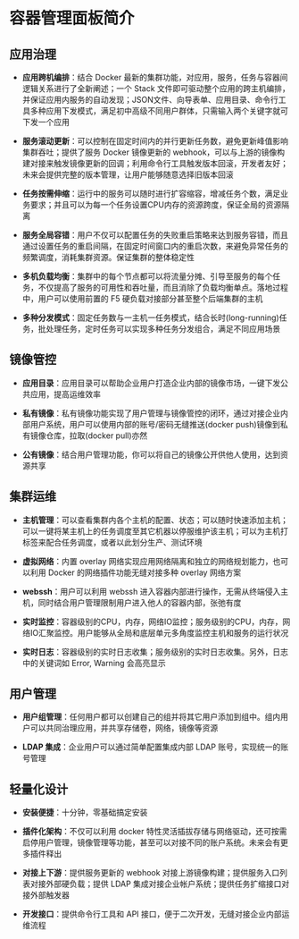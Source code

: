 # 容器管理面板简介

## 应用治理

* **应用跨机编排**：结合 Docker 最新的集群功能，对应用，服务，任务与容器间逻辑关系进行了全新阐述；一个 Stack 文件即可驱动整个应用的跨主机编排，并保证应用内服务的自动发现；JSON文件、向导表单、应用目录、命令行工具多种应用下发模式，满足初中高级不同用户群体，只需输入两个关键字就可下发一个应用

* **服务滚动更新**：可以控制在固定时间内的并行更新任务数，避免更新峰值影响集群吞吐；提供了服务 Docker 镜像更新的 webhook，可以与上游的镜像构建对接来触发镜像更新的回调；利用命令行工具触发版本回滚，开发者友好；未来会提供完整的版本管理，让用户能够随意选择旧版本回滚

* **任务按需伸缩**：运行中的服务可以随时进行扩容缩容，增减任务个数，满足业务要求；并且可以为每一个任务设置CPU内存的资源跨度，保证全局的资源隔离

* **服务全局容错**：用户不仅可以配置任务的失败重启策略来达到服务容错，而且通过设置任务的重启间隔，在固定时间窗口内的重启次数，来避免异常任务的频繁调度，消耗集群资源。保证集群的整体稳定性

* **多机负载均衡**：集群中的每个节点都可以将流量分摊、引导至服务的每个任务，不仅提高了服务的可用性和吞吐量，而且消除了负载均衡单点。落地过程中，用户可以使用前置的 F5 硬负载对接部分甚至整个后端集群的主机

* **多种分发模式**：固定任务数与一主机一任务模式，结合长时(long-running)任务，批处理任务，定时任务可以实现多种任务分发组合，满足不同应用场景
 
## 镜像管控

* **应用目录**：应用目录可以帮助企业用户打造企业内部的镜像市场，一键下发公共应用，提高运维效率

* **私有镜像**：私有镜像功能实现了用户管理与镜像管控的闭环，通过对接企业内部用户系统，用户可以使用内部的账号/密码无缝推送(docker push)镜像到私有镜像仓库，拉取(docker pull)亦然

* **公有镜像**：结合用户管理功能，你可以将自己的镜像公开供他人使用，达到资源共享
 
## 集群运维

* **主机管理**：可以查看集群内各个主机的配置、状态；可以随时快速添加主机；可以一键将某主机上的任务调度至其它机器以停服维护该主机；可以为主机打标签来配合任务调度，或者以此划分生产、测试环境

* **虚拟网络**：内置 overlay 网络实现应用网络隔离和独立的网络规划能力，也可以利用 Docker 的网络插件功能无缝对接多种 overlay 网络方案

* **webssh**：用户可以利用 webssh 进入容器内部进行操作，无需从终端侵入主机，同时结合用户管理限制用户进入他人的容器内部，张弛有度

* **实时监控**：容器级别的CPU，内存，网络IO监控；服务级别的CPU，内存，网络IO汇聚监控。用户能够从全局和底层单元多角度监控主机和服务的运行状况

* **实时日志**：容器级别的实时日志收集；服务级别的实时日志收集。另外，日志中的关键词如 Error, Warning 会高亮显示

## 用户管理

* **用户组管理**：任何用户都可以创建自己的组并将其它用户添加到组中。组内用户可以共同治理应用，并共享存储卷，网络，镜像等资源

* **LDAP 集成**：企业用户可以通过简单配置集成内部 LDAP 账号，实现统一的账号管理

## 轻量化设计

* **安装便捷**：十分钟，零基础搞定安装

* **插件化架构**：不仅可以利用 docker 特性灵活插拔存储与网络驱动，还可按需启停用户管理，镜像管理等功能，甚至可以对接不同的账户系统。未来会有更多插件释出

* **对接上下游**：提供服务更新的 webhook 对接上游镜像构建；提供服务入口列表对接外部硬负载；提供 LDAP 集成对接企业帐户系统；提供任务扩缩接口对接外部触发器

* **开发接口**：提供命令行工具和 API 接口，便于二次开发，无缝对接企业内部运维流程
